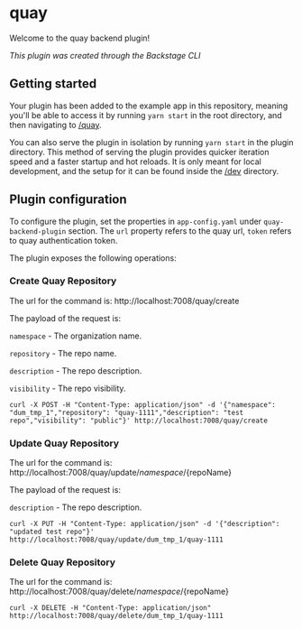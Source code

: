 # quay

Welcome to the quay backend plugin!

_This plugin was created through the Backstage CLI_

## Getting started

Your plugin has been added to the example app in this repository, meaning you'll be able to access it by running `yarn
start` in the root directory, and then navigating to [/quay](http://localhost:3000/quay).

You can also serve the plugin in isolation by running `yarn start` in the plugin directory.
This method of serving the plugin provides quicker iteration speed and a faster startup and hot reloads.
It is only meant for local development, and the setup for it can be found inside the [/dev](/dev) directory.

## Plugin configuration
To configure the plugin, set the properties in `app-config.yaml` under `quay-backend-plugin` section. The `url` property refers to the quay url, `token` refers to quay authentication token.

The plugin exposes the following operations:

### Create Quay Repository

The url for the command is: http://localhost:7008/quay/create

The payload of the request is:

`namespace` - The organization name.

`repository` - The repo name.

`description` - The repo description.

`visibility` - The repo visibility.

```shell
curl -X POST -H "Content-Type: application/json" -d '{"namespace": "dum_tmp_1","repository": "quay-1111","description": "test repo","visibility": "public"}' http://localhost:7008/quay/create
```

### Update Quay Repository

The url for the command is: http://localhost:7008/quay/update/${namespace}/${repoName}

The payload of the request is:

`description` - The repo description.

```shell
curl -X PUT -H "Content-Type: application/json" -d '{"description": "updated test repo"}' http://localhost:7008/quay/update/dum_tmp_1/quay-1111
```

### Delete Quay Repository

The url for the command is: http://localhost:7008/quay/delete/${namespace}/${repoName}

```shell
curl -X DELETE -H "Content-Type: application/json" http://localhost:7008/quay/delete/dum_tmp_1/quay-1111
```
